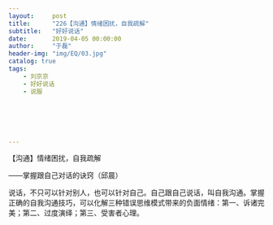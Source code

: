 ```yaml
---
layout:     post
title:      "226【沟通】情绪困扰，自我疏解"
subtitle:   "好好说话"
date:       2019-04-05 00:00:00
author:     "于磊"
header-img: "img/EQ/03.jpg"
catalog: true
tags:
    - 刘京京
    - 好好说话
    - 说服






---
```


【沟通】情绪困扰，自我疏解

——掌握跟自己对话的诀窍（邱晨）

说话，不只可以针对别人，也可以针对自己。自己跟自己说话，叫自我沟通。掌握正确的自我沟通技巧，可以化解三种错误思维模式带来的负面情绪：第一、诉诸完美；第二、过度演绎；第三、受害者心理。